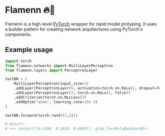 # Flamenn 🔥👷
Flamenn is a high-level [PyTorch](pytorch.org) wrapper for rapid model protyping.
It uses a builder pattern for creating network arquitectures using PyTorch's components.

## Example usage
```python
import torch
from flamenn.networks import MultiLayerPerceptron
from flamenn.layers import PerceptronLayer

testNN = (
    MultiLayerPerceptron(input_size=5)
    .addLayer(PerceptronLayer(5, activation=torch.nn.ReLu(), dropout=False))
    .addLayer(PerceptronLayer(3, torch.nn.ReLu(), False))
    .addCriterion(torch.nn.NLLLoss())
    .addOptim("adam", learning_rate=10e-3)
)

testNN.forward(torch.rand((1,5)))

# Result:
# >>> tensor([[0.4108, 0.2620, 0.0000]], grad_fn=<ReluBackward0>)
```
